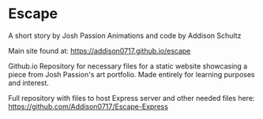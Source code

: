 # Escape

A short story by Josh Passion
Animations and code by Addison Schultz

Main site found at: https://addison0717.github.io/escape

Github.io Repository for necessary files for a static website showcasing a piece from Josh Passion's art portfolio. Made entirely for learning purposes and interest.

Full repository with files to host Express server and other needed files here: https://github.com/Addison0717/Escape-Express
